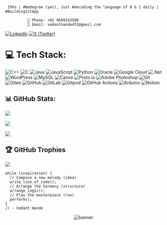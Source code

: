 
 
     19Yo | #NoDegree (yet), Just #decoding the language of 0 & 1 daily | #Building1stApp

              📱 Phone: +91 9699243509
              📧 Email: vedanthande453@gmail.com
              
<p>
  <a href="https://www.linkedin.com/in/vedant-hande-" target="_blank"><img src="https://img.shields.io/badge/LinkedIn-blue?style=for-the-badge&logo=linkedin&logoColor=white" alt="LinkedIn"></a>
  <a href="https://x.com/vedant0x" target="_blank"><img src="https://img.shields.io/badge/X-black?style=for-the-badge&logo=twitter&logoColor=white" alt="X (Twitter)"></a>
</p>


# 💻 Tech Stack:
![C++](https://img.shields.io/badge/c++-%2300599C.svg?style=flat&logo=c%2B%2B&logoColor=white) ![C](https://img.shields.io/badge/c-%2300599C.svg?style=flat&logo=c&logoColor=white) ![Java](https://img.shields.io/badge/java-%23ED8B00.svg?style=flat&logo=openjdk&logoColor=white) ![JavaScript](https://img.shields.io/badge/javascript-%23323330.svg?style=flat&logo=javascript&logoColor=%23F7DF1E) ![Python](https://img.shields.io/badge/python-3670A0?style=flat&logo=python&logoColor=ffdd54) ![Oracle](https://img.shields.io/badge/Oracle-F80000?style=flat&logo=oracle&logoColor=white) ![Google Cloud](https://img.shields.io/badge/GoogleCloud-%234285F4.svg?style=flat&logo=google-cloud&logoColor=white) ![.Net](https://img.shields.io/badge/.NET-5C2D91?style=flat&logo=.net&logoColor=white) ![WordPress](https://img.shields.io/badge/WordPress-%23117AC9.svg?style=flat&logo=WordPress&logoColor=white) ![MySQL](https://img.shields.io/badge/mysql-4479A1.svg?style=flat&logo=mysql&logoColor=white) ![Canva](https://img.shields.io/badge/Canva-%2300C4CC.svg?style=flat&logo=Canva&logoColor=white) ![Proto.io](https://img.shields.io/badge/Proto.io-161637?style=flat&logo=proto.io&logoColor=00e5ff) ![Adobe Photoshop](https://img.shields.io/badge/adobe%20photoshop-%2331A8FF.svg?style=flat&logo=adobe%20photoshop&logoColor=white) ![Git](https://img.shields.io/badge/git-%23F05033.svg?style=flat&logo=git&logoColor=white) ![Gitee](https://img.shields.io/badge/Gitee-C71D23?style=flat&logo=gitee&logoColor=white) ![GitHub](https://img.shields.io/badge/github-%23121011.svg?style=flat&logo=github&logoColor=white) ![GitLab](https://img.shields.io/badge/gitlab-%23181717.svg?style=flat&logo=gitlab&logoColor=white) ![Gitpod](https://img.shields.io/badge/gitpod-f06611.svg?style=flat&logo=gitpod&logoColor=white) ![GitHub Actions](https://img.shields.io/badge/github%20actions-%232671E5.svg?style=flat&logo=githubactions&logoColor=white) ![Arduino](https://img.shields.io/badge/-Arduino-00979D?style=flat&logo=Arduino&logoColor=white) ![Notion](https://img.shields.io/badge/Notion-%23000000.svg?style=flat&logo=notion&logoColor=white)
## 📊 GitHub Stats:
![](https://github-readme-stats.vercel.app/api?username=Vedant-Hande&theme=aura&hide_border=false&include_all_commits=false&count_private=true)<br/><br/>
![](https://github-readme-streak-stats.herokuapp.com/?user=Vedant-Hande&theme=aura&hide_border=false)<br/><br/>
![](https://github-readme-stats.vercel.app/api/top-langs/?username=Vedant-Hande&theme=aura&hide_border=false&include_all_commits=false&count_private=true&layout=compact)

## 🏆 GitHub Trophies
![](https://github-profile-trophy.vercel.app/?username=Vedant-Hande&theme=radical&no-frame=false&no-bg=true&margin-w=4)


```
while (inspiration) {
  // Compose a new melody (idea)
  write_line_of_code();
  // Arrange the harmony (structure)
  arrange_logic();
  // Play the masterpiece (run)
  perform();
}
// - Vedant Hande
```
<p align="center">
  <img src="https://capsule-render.vercel.app/api?type=waving&color=gradient&height=180&section=header&text=Vedant%20Hande%20👋&fontSize=35&fontAlignY=40" alt="banner"/>
</p>


